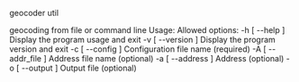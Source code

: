 geocoder util

geocoding from file or command line
Usage:
Allowed options:
  -h [ --help ]          Display the program usage and exit
  -v [ --version ]       Display the program version and exit
  -c [ --config ]        Configuration file name (required)
  -A [ --addr_file ]     Address file name (optional)
  -a [ --address ]       Address (optional)
  -o [ --output ]        Output file (optional)

